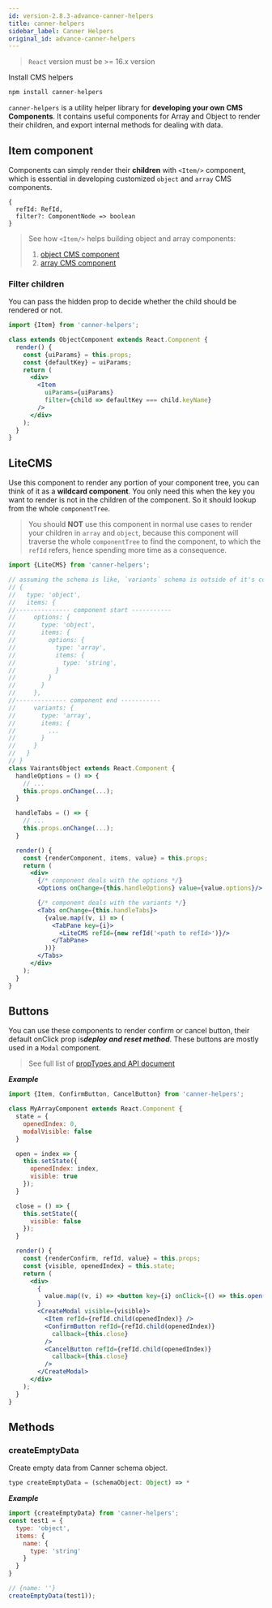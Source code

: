 ```yaml
---
id: version-2.8.3-advance-canner-helpers
title: canner-helpers
sidebar_label: Canner Helpers
original_id: advance-canner-helpers
---
```


> `React` version must be >= 16.x version

Install CMS helpers

```js
npm install canner-helpers
```

`canner-helpers` is a utility helper library for **developing your own CMS Components**. It contains useful components for Array and Object to render their children, and export internal methods for dealing with data.

## Item component

Components can simply render their **children** with `<Item/>` component, which is essential in developing customized `object` and `array` CMS components.

```
{
  refId: RefId,
  filter?: ComponentNode => boolean
}
```

> See how `<Item/>` helps building object and array components:
> 1. [object CMS component](advance-customized-component.md#object-type)
> 2. [array CMS component](advance-customized-component.md#array-type)


### Filter children

You can pass the hidden prop to decide whether the child should be rendered or not.

```jsx
import {Item} from 'canner-helpers';

class extends ObjectComponent extends React.Component {
  render() {
    const {uiParams} = this.props;
    const {defaultKey} = uiParams;
    return (
      <div>
        <Item
          uiParams={uiParams}
          filter={child => defaultKey === child.keyName}
        />
      </div>
    );
  }
}
```

## LiteCMS

Use this component to render any portion of your component tree, you can think of it as a **wildcard component**.  You only need this when the key you want to render is not in the children of the component. So it should lookup from the whole `componentTree`.

> You should **NOT** use this component in normal use cases to render your children in `array` and `object`, because this component will traverse the whole `componentTree` to find the component, to which the `refId` refers, hence spending more time as a consequence.


```jsx
import {LiteCMS} from 'canner-helpers';

// assuming the schema is like, `variants` schema is outside of it's component's scope:
// {
//   type: 'object',
//   items: {
//--------------- component start -----------
//     options: {
//       type: 'object',
//       items: {
//         options: {
//           type: 'array',
//           items: {
//             type: 'string',
//           }
//         }
//       }
//     },
//-------------- component end -----------
//     variants: {
//       type: 'array',
//       items: {
//         ...
//       }
//     }
//   }
// }
class VairantsObject extends React.Component {
  handleOptions = () => {
    // ...
    this.props.onChange(...);
  }

  handleTabs = () => {
    // ...
    this.props.onChange(...);
  }

  render() {
    const {renderComponent, items, value} = this.props;
    return (
      <div>
        {/* component deals with the options */}
        <Options onChange={this.handleOptions} value={value.options}/>

        {/* component deals with the variants */}
        <Tabs onChange={this.handleTabs}>
          {value.map((v, i) => (
            <TabPane key={i}>
              <LiteCMS refId={new refId('<path to refId>')}/>
            </TabPane>
          ))}
        </Tabs>
      </div>
    );
  }
}
```

## Buttons

You can use these components to render confirm or cancel button, their default onClick prop is***deploy and reset method***. These buttons are mostly used in a `Modal` component.

> See full list of [propTypes and API document](api-cms-helpers.md#buttons)

***Example***

```jsx
import {Item, ConfirmButton, CancelButton} from 'canner-helpers';

class MyArrayComponent extends React.Component {
  state = {
    openedIndex: 0,
    modalVisible: false
  }

  open = index => {
    this.setState({
      openedIndex: index,
      visible: true
    });
  }

  close = () => {
    this.setState({
      visible: false
    });
  }

  render() {
    const {renderConfirm, refId, value} = this.props;
    const {visible, openedIndex} = this.state;
    return (
      <div>
        {
          value.map((v, i) => <button key={i} onClick={() => this.open(i)}>EDIT</button>)
        }
        <CreateModal visible={visible}>
          <Item refId={refId.child(openedIndex)} />
          <ConfirmButton refId={refId.child(openedIndex)}
            callback={this.close}
          />
          <CancelButton refId={refId.child(openedIndex)}
            callback={this.close}
          />
        </CreateModal>
      </div>
    );
  }
}
```

## Methods

### createEmptyData

Create empty data from Canner schema object.

```js
type createEmptyData = (schemaObject: Object) => *
```

***Example***

```js
import {createEmptyData} from 'canner-helpers';
const test1 = {
  type: 'object',
  items: {
    name: {
      type: 'string'
    }
  }
}

// {name: ''}
createEmptyData(test1));
```